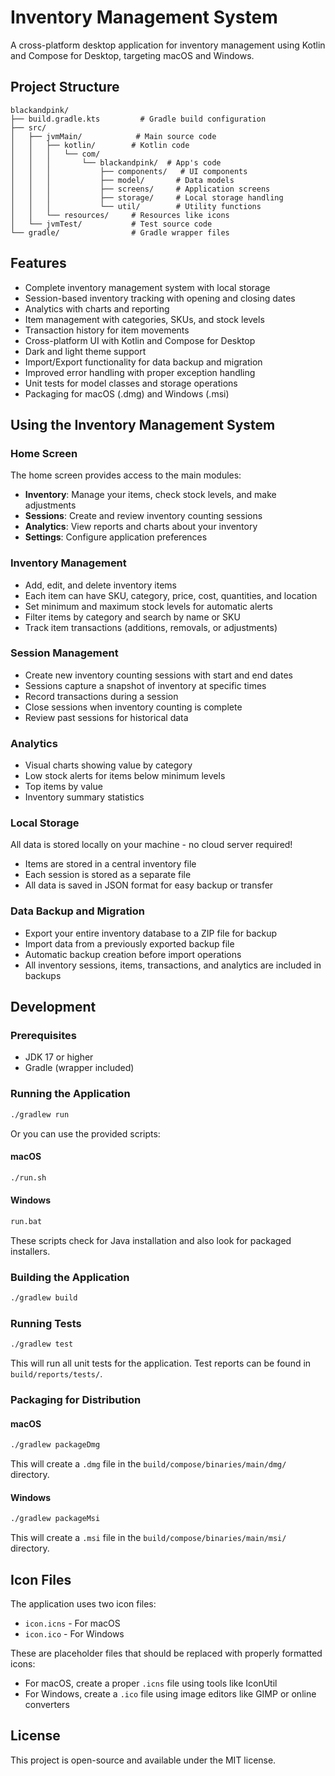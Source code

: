 # Inventory Management System

A cross-platform desktop application for inventory management using Kotlin and Compose for Desktop, targeting macOS and Windows.

## Project Structure

```
blackandpink/
├── build.gradle.kts         # Gradle build configuration
├── src/
│   ├── jvmMain/            # Main source code
│   │   ├── kotlin/        # Kotlin code
│   │   │   └── com/
│   │   │       └── blackandpink/  # App's code
│   │   │           ├── components/   # UI components
│   │   │           ├── model/       # Data models
│   │   │           ├── screens/     # Application screens
│   │   │           ├── storage/     # Local storage handling
│   │   │           └── util/        # Utility functions
│   │   └── resources/     # Resources like icons
│   └── jvmTest/           # Test source code
└── gradle/                # Gradle wrapper files
```

## Features

- Complete inventory management system with local storage
- Session-based inventory tracking with opening and closing dates
- Analytics with charts and reporting
- Item management with categories, SKUs, and stock levels
- Transaction history for item movements
- Cross-platform UI with Kotlin and Compose for Desktop
- Dark and light theme support
- Import/Export functionality for data backup and migration
- Improved error handling with proper exception handling
- Unit tests for model classes and storage operations
- Packaging for macOS (.dmg) and Windows (.msi)

## Using the Inventory Management System

### Home Screen
The home screen provides access to the main modules:
- **Inventory**: Manage your items, check stock levels, and make adjustments
- **Sessions**: Create and review inventory counting sessions
- **Analytics**: View reports and charts about your inventory
- **Settings**: Configure application preferences

### Inventory Management
- Add, edit, and delete inventory items
- Each item can have SKU, category, price, cost, quantities, and location
- Set minimum and maximum stock levels for automatic alerts
- Filter items by category and search by name or SKU
- Track item transactions (additions, removals, or adjustments)

### Session Management
- Create new inventory counting sessions with start and end dates
- Sessions capture a snapshot of inventory at specific times
- Record transactions during a session
- Close sessions when inventory counting is complete
- Review past sessions for historical data

### Analytics
- Visual charts showing value by category
- Low stock alerts for items below minimum levels
- Top items by value
- Inventory summary statistics

### Local Storage
All data is stored locally on your machine - no cloud server required!
- Items are stored in a central inventory file
- Each session is stored as a separate file
- All data is saved in JSON format for easy backup or transfer

### Data Backup and Migration
- Export your entire inventory database to a ZIP file for backup
- Import data from a previously exported backup file
- Automatic backup creation before import operations
- All inventory sessions, items, transactions, and analytics are included in backups

## Development

### Prerequisites

- JDK 17 or higher
- Gradle (wrapper included)

### Running the Application

```bash
./gradlew run
```

Or you can use the provided scripts:

#### macOS
```bash
./run.sh
```

#### Windows
```bash
run.bat
```

These scripts check for Java installation and also look for packaged installers.

### Building the Application

```bash
./gradlew build
```

### Running Tests

```bash
./gradlew test
```

This will run all unit tests for the application. Test reports can be found in `build/reports/tests/`.

### Packaging for Distribution

#### macOS

```bash
./gradlew packageDmg
```

This will create a `.dmg` file in the `build/compose/binaries/main/dmg/` directory.

#### Windows

```bash
./gradlew packageMsi
```

This will create a `.msi` file in the `build/compose/binaries/main/msi/` directory.

## Icon Files

The application uses two icon files:

- `icon.icns` - For macOS
- `icon.ico` - For Windows

These are placeholder files that should be replaced with properly formatted icons:

- For macOS, create a proper `.icns` file using tools like IconUtil
- For Windows, create a `.ico` file using image editors like GIMP or online converters

## License

This project is open-source and available under the MIT license.
